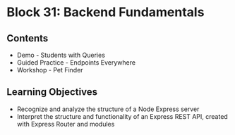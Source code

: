 # Block 31: Backend Fundamentals

## Contents
- Demo - Students with Queries
- Guided Practice - Endpoints Everywhere
- Workshop - Pet Finder

## Learning Objectives
- Recognize and analyze the structure of a Node Express server
- Interpret the structure and functionality of an Express REST API, created with Express Router and modules